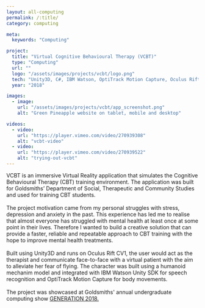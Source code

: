 ```yaml
---
layout: all-computing
permalink: /:title/
category: computing

meta:
  keywords: "Computing"

project:
  title: "Virtual Cognitive Behavioural Therapy (VCBT)"
  type: "Computing"
  url: ""
  logo: "/assets/images/projects/vcbt/logo.png"
  tech: "Unity3D, C#, IBM Watson, OptiTrack Motion Capture, Oculus Rift CV1"
  year: "2018"

images:
  - image:
    url: "/assets/images/projects/vcbt/app_screenshot.png"
    alt: "Green Pineapple website on tablet, mobile and desktop"

videos:
  - video:
    url: "https://player.vimeo.com/video/270939308"
    alt: "vcbt-video"
  - video:
    url: "https://player.vimeo.com/video/270939522"
    alt: "trying-out-vcbt"
---
```


<p>VCBT is an immersive Virtual Reality application that simulates the Cognitive Behavioural Therapy (CBT) training environment. The application was built for Goldsmiths’ Department of Social, Therapeutic and Community Studies and used for training CBT students.
<br/><br/>
The project motivation came from my personal struggles with stress, depression and anxiety in the past. This experience has led me to realise that almost everyone has struggled with mental health at least once at some point in their lives. Therefore I wanted to build a creative solution that can provide a faster, reliable and repeatable approach to CBT training with the hope to improve mental health treatments.
<br/><br/>
Built using Unity3D and runs on Oculus Rift CV1, the user would act as the therapist and communicate face-to-face with a virtual patient with the aim to alleviate her fear of flying. The character was built using a humanoid mechanim model and integrated with IBM Watson Unity SDK for speech recognition and OptiTrack Motion Capture for body movements.
<br/><br/>
The project was showcased at Goldsmiths' annual undergraduate computing show <a href="https://goldcomputing.show/2018/05/29/virtual-cognitive-behavioural-therapy/">GENERATION 2018.</a></p>
